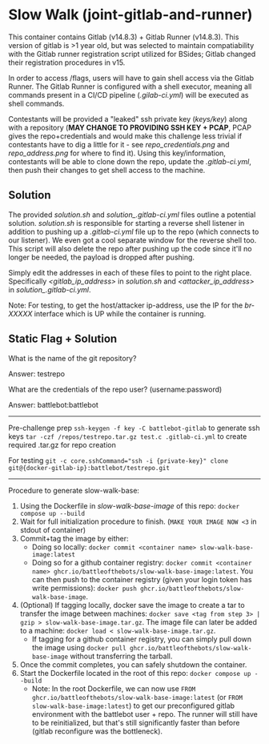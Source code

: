 # Slow Walk (joint-gitlab-and-runner)

This container contains Gitlab (v14.8.3) + Gitlab Runner (v14.8.3). This version of gitlab is >1 year old, but was selected to maintain compatiability with the Gitlab runner registration script utilized for BSides; Gitlab changed their registration procedures in v15.

In order to access /flags, users will have to gain shell access via the Gitlab Runner. The Gitlab Runner is configured with a shell executor, meaning all commands present in a CI/CD pipeline (*.gilab-ci.yml*) will be executed as shell commands.

Contestants will be provided a "leaked" ssh private key (*keys/key*) along with a repository (**MAY CHANGE TO PROVIDING SSH KEY + PCAP**, PCAP gives the repo+credentials and would make this challenge less trivial if contestants have to dig a little for it - see *repo_credentials.png* and *repo_address.png* for where to find it). Using this key/information, contestants will be able to clone down the repo, update the *.gitlab-ci.yml*, then push their changes to get shell access to the machine.

## Solution

The provided *solution.sh* and *solution_.gitlab-ci.yml* files outline a potential solution. *solution.sh* is responsible for starting a reverse shell listener in addition to pushing up a *.gitlab-ci.yml* file up to the repo (which connects to our listener). We even got a cool separate window for the reverse shell too. This script will also delete the repo after pushing up the code since it'll no longer be needed, the payload is dropped after pushing.

Simply edit the addresses in each of these files to point to the right place. Specifically *<gitlab_ip_address>* in *solution.sh* and *<attacker_ip_address>* in *solution_.gitlab-ci.yml*.

Note: For testing, to get the host/attacker ip-address, use the IP for the *br-XXXXX* interface which is UP while the container is running.

## Static Flag + Solution

What is the name of the git repository?

Answer: testrepo

What are the credentials of the repo user? (username:password)

Answer: battlebot:battlebot

-----

Pre-challenge prep
`ssh-keygen -f key -C battlebot-gitlab` to generate ssh keys
`tar -czf /repos/testrepo.tar.gz test.c .gitlab-ci.yml` to create required .tar.gz for repo creation

For testing
`git -c core.sshCommand="ssh -i {private-key}" clone git@{docker-gitlab-ip}:battlebot/testrepo.git`

------------------------------

Procedure to generate slow-walk-base:
1. Using the Dockerfile in *slow-walk-base-image* of this repo: `docker compose up --build`
2. Wait for full initialization procedure to finish. (`MAKE YOUR IMAGE NOW <3` in stdout of container)
3. Commit+tag the image by either:
    - Doing so locally: `docker commit <container name> slow-walk-base-image:latest`
    - Doing so for a github container registry: `docker commit <container name> ghcr.io/battleofthebots/slow-walk-base-image:latest`. You can then push to the container registry (given your login token has write permissions): `docker push ghcr.io/battleofthebots/slow-walk-base-image`.
4. (Optional) If tagging locally, docker save the image to create a tar to transfer the image between machines: `docker save <tag from step 3> | gzip > slow-walk-base-image.tar.gz`. The image file can later be added to a machine: `docker load < slow-walk-base-image.tar.gz`. 
    - If tagging for a github container registry, you can simply pull down the image using `docker pull ghcr.io/battleofthebots/slow-walk-base-image` without transferring the tarball.
4. Once the commit completes, you can safely shutdown the container.
5. Start the Dockerfile located in the root of this repo: `docker compose up --build`
    - Note: In the root Dockerfile, we can now use `FROM ghcr.io/battleofthebots/slow-walk-base-image:latest` (or `FROM slow-walk-base-image:latest`) to get our preconfigured gitlab environment with the battlebot user + repo. The runner will still have to be reinitialized, but that's still significantly faster than before (gitlab reconfigure was the bottleneck).